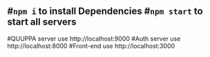 #```npm i``` to install Dependencies
#```npm start``` to start all servers
---
#QUUPPA server use http://localhost:9000
#Auth server use http://localhost:8000
#Front-end use http://localhost:3000
